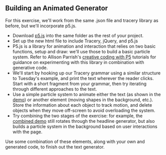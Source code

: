 ## Building an Animated Generator

For this exercise, we'll work from the same .json file and tracery library as before, but we'll incorporate p5.js.

- Download [p5.js](https://p5js.org/download/) into the same folder as the rest of your project.
- Set up the new html file to include Tracery, jQuery, and p5.js
- P5.js is a library for animation and interaction that relies on two basic functions, setup and draw: we'll use those to build a basic particle system. Refer to Allison Parrish's [creative coding with P5](https://creative-coding.decontextualize.com/first-steps/) tutorials for guidance on experimenting with this library in combination with generative code.
- We'll start by hooking up our Tracery grammar using a similar structure to Tuesday's example, and print the text wherever the reader clicks. Start with a short fragment from your grammar, then try iterating through different approaches to the text.
- Use a simple particle system to animate either the text (as shown in the [demo](text_gen/p5.html)) or another element (moving shapes in the background, etc.). Store the information about each object to track motion, and delete objects when they move off-screen to avoid overloading the system.
- Try combining the two stages of the exercise: for example, the [combined demo](text_gen/combined.html) still rotates through the headline generator, but also builds a particle system in the background based on user interactions with the page.

Use some combination of these elements, along with your own and generated code, to finish out the text generator.